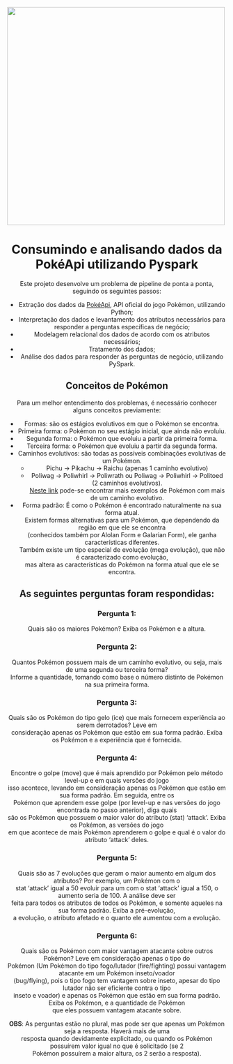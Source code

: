  <img src="https://i.postimg.cc/ZRSDQWPG/pokeapi-pyspark.png" width = "500"/> <center>

# Consumindo e analisando dados da PokéApi utilizando Pyspark

Este projeto desenvolve um problema de pipeline de ponta a ponta, seguindo os seguintes passos:
- Extração dos dados da [PokéApi](https://pokeapi.co/docs/v2), API oficial do jogo Pokémon, utilizando Python;
- Interpretação dos dados e levantamento dos atributos necessários para responder a perguntas específicas de negócio;
- Modelagem relacional dos dados de acordo com os atributos necessários;
- Tratamento dos dados;
- Análise dos dados para responder às perguntas de negócio, utilizando PySpark.
  
## Conceitos de Pokémon
Para um melhor entendimento dos problemas, é necessário conhecer alguns conceitos previamente:
  
- Formas: são os estágios evolutivos em que o Pokémon se encontra.
- Primeira forma: o Pokémon no seu estágio inicial, que ainda não evoluiu.
- Segunda forma: o Pokémon que evoluiu a partir da primeira forma.
- Terceira forma: o Pokémon que evoluiu a partir da segunda forma.
- Caminhos evolutivos: são todas as possíveis combinações evolutivas de um Pokémon.
  - Pichu -> Pikachu -> Raichu (apenas 1 caminho evolutivo)
  - Poliwag -> Poliwhirl -> Poliwrath ou Poliwag -> Poliwhirl -> Politoed (2 caminhos
evolutivos).\
  [Neste link](https://www.pokemythology.net/conteudo/grupos/multiplas_evolucoes.htm) pode-se encontrar mais exemplos de Pokémon com mais de um caminho evolutivo.
- Forma padrão: É como o Pokémon é encontrado naturalmente na sua forma atual.\
  Existem formas alternativas para um Pokémon, que dependendo da região em que ele se encontra\
  (conhecidos também por Alolan Form e Galarian Form), ele ganha características diferentes.\
  Também existe um tipo especial de evolução (mega evolução), que não é caracterizado como evolução,\
  mas altera as características do Pokémon na forma atual que ele se encontra.

  
## As seguintes perguntas foram respondidas:
  
### Pergunta 1:
Quais são os maiores Pokémon? Exiba os Pokémon e a altura.  
  
### Pergunta 2:
Quantos Pokémon possuem mais de um caminho evolutivo, ou seja, mais de uma segunda ou terceira forma?\
Informe a quantidade, tomando como base o número distinto de Pokémon na sua primeira forma.

### Pergunta 3:
Quais são os Pokémon do tipo gelo (ice) que mais fornecem experiência ao serem derrotados? Leve em\
consideração apenas os Pokémon que estão em sua forma padrão. Exiba os Pokémon e a experiência que é fornecida.

### Pergunta 4:
Encontre o golpe (move) que é mais aprendido por Pokémon pelo método level-up e em quais versões do jogo\
isso acontece, levando em consideração apenas os Pokémon que estão em sua forma padrão. Em seguida, entre os\
Pokémon que aprendem esse golpe (por level-up e nas versões do jogo encontrada no passo anterior), diga quais\
são os Pokémon que possuem o maior valor do atributo (stat) ‘attack’. Exiba os Pokémon, as versões do jogo\
em que acontece de mais Pokémon aprenderem o golpe e qual é o valor do atributo ‘attack’ deles.
  
### Pergunta 5:
Quais são as 7 evoluções que geram o maior aumento em algum dos atributos? Por exemplo, um Pokémon com o\
stat ‘attack’ igual a 50 evoluir para um com o stat ‘attack’ igual a 150, o aumento seria de 100. A análise deve ser\
feita para todos os atributos de todos os Pokémon, e somente aqueles na sua forma padrão. Exiba a pré-evolução,\
a evolução, o atributo afetado e o quanto ele aumentou com a evolução.
  
### Pergunta 6:
Quais são os Pokémon com maior vantagem atacante sobre outros Pokémon? Leve em consideração apenas o tipo do\
Pokémon (Um Pokémon do tipo fogo/lutador (fire/fighting) possui vantagem atacante em um Pokémon inseto/voador\
(bug/flying), pois o tipo fogo tem vantagem sobre inseto, apesar do tipo lutador não ser eficiente contra o tipo\
inseto e voador) e apenas os Pokémon que estão em sua forma padrão. Exiba os Pokémon, e a quantidade de Pokémon\
que eles possuem vantagem atacante sobre.

**OBS**: As perguntas estão no plural, mas pode ser que apenas um Pokémon seja a resposta. Haverá mais de uma\
resposta quando devidamente explicitado, ou quando os Pokémon possuírem valor igual no que é solicitado (se 2\
Pokémon possuírem a maior altura, os 2 serão a resposta). 

  
